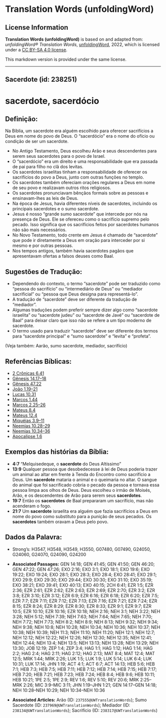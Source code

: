 # Translation Words (unfoldingWord)

## License Information

**Translation Words (unfoldingWord)** is based on and adapted from: _unfoldingWord® Translation Words_, [unfoldingWord](https://unfoldingword.org/utw), 2022, which is licensed under a [CC BY-SA 4.0 license](https://creativecommons.org/licenses/by-sa/4.0/legalcode.en).

This markdown version is provided under the same license.



--------------------------------

## Sacerdote (id: 238251)

sacerdote, sacerdócio
=====================

Definição:
----------

Na Bíblia, um sacerdote era alguém escolhido para oferecer sacrifícios a Deus em nome do povo de Deus. O “sacerdócio” era o nome do ofício ou condição de ser um sacerdote.

* No Antigo Testamento, Deus escolheu Arão e seus descendentes para serem seus sacerdotes para o povo de Israel.
* O “sacerdócio” era um direito e uma responsabilidade que era passada de pai para filho no clã dos levitas.
* Os sacerdotes israelitas tinham a responsabilidade de oferecer os sacrifícios do povo a Deus, junto com outras funções no templo.
* Os sacerdotes também ofereciam orações regulares a Deus em nome de seu povo e realizavam outros ritos religiosos.
* Os sacerdotes pronunciavam bênçãos formais sobre as pessoas e ensinavam\-lhes as leis de Deus.
* Na época de Jesus, havia diferentes níveis de sacerdotes, incluindo os principais sacerdotes e o sumo sacerdote.
* Jesus é nosso “grande sumo sacerdote” que intercede por nós na presença de Deus. Ele se ofereceu como o sacrifício supremo pelo pecado. Isso significa que os sacrifícios feitos por sacerdotes humanos não são mais necessários.
* No Novo Testamento, todo crente em Jesus é chamado de “sacerdote” que pode ir diretamente a Deus em oração para interceder por si mesmo e por outras pessoas.
* Nos tempos antigos, também havia sacerdotes pagãos que apresentavam ofertas a falsos deuses como Baal.

Sugestões de Tradução:
----------------------

* Dependendo do contexto, o termo “sacerdote” pode ser traduzido como “pessoa do sacrifício” ou “intermediário de Deus” ou “mediador sacrificial” ou “pessoa que Deus designa para representá\-lo”.
* A tradução de “sacerdote” deve ser diferente da tradução de “mediador”.
* Algumas traduções podem preferir sempre dizer algo como “sacerdote israelita” ou “sacerdote judeu” ou “sacerdote de Javé” ou “sacerdote de Baal” para deixar claro que isso não se refere a um tipo moderno de sacerdote.
* O termo usado para traduzir “sacerdote” deve ser diferente dos termos para “sacerdote principal” e “sumo sacerdote” e “levita” e “profeta”.

(Veja também: Aarão, sumo sacerdote, mediador, sacrifício)

Referências Bíblicas:
---------------------

* [2 Crônicas 6\.41](https://ref.ly/2Chr6:41)
* [Gênesis 14\.17–18](https://ref.ly/Gen14:17-Gen14:18)
* [Gênesis 47\.22](https://ref.ly/Gen47:22)
* [João 1\.19–21](https://ref.ly/John1:19-John1:21)
* [Lucas 10\.31](https://ref.ly/Luke10:31)
* [Marcos 1\.44](https://ref.ly/Mark1:44)
* [Marcos 2\.25–26](https://ref.ly/Mark2:25-Mark2:26)
* [Mateus 8\.4](https://ref.ly/Matt8:4)
* [Mateus 12\.4](https://ref.ly/Matt12:4)
* [Miquéias 3\.9–11](https://ref.ly/Mic3:9-Mic3:11)
* [Neemias 10\.28–29](https://ref.ly/Neh10:28-Neh10:29)
* [Neemias 10\.34–36](https://ref.ly/Neh10:34-Neh10:36)
* [Apocalipse 1\.6](https://ref.ly/Rev1:6)

Exemplos das histórias da Bíblia:
---------------------------------

* **4:7** “Melquisedeque, o **sacerdote** do Deus Altíssimo”
* **13:9** Qualquer pessoa que desobedecesse à lei de Deus poderia trazer um animal ao altar em frente à Tenda do Encontro como sacrifício a Deus. Um **sacerdote** mataria o animal e o queimaria no altar. O sangue do animal que foi sacrificado cobria o pecado da pessoa e tornava essa pessoa limpa aos olhos de Deus. Deus escolheu o irmão de Moisés, Arão, e os descendentes de Arão para serem seus **sacerdotes**.
* **19:7** Então os **sacerdotes** de Baal prepararam um sacrifício, mas não acenderam o fogo.
* **21:7** Um **sacerdote** israelita era alguém que fazia sacrifícios a Deus em nome do povo como substituto para a punição de seus pecados. Os **sacerdotes** também oravam a Deus pelo povo.

Dados da Palavra:
-----------------

* Strong’s: H3547, H3548, H3549, H3550, G07480, G07490, G24050, G24060, G24070, G24090, G24200

* **Associated Passages:** GEN 14:18; GEN 41:45; GEN 41:50; GEN 46:20; GEN 47:22; GEN 47:26; EXO 2:16; EXO 3:1; EXO 18:1; EXO 19:6; EXO 19:22; EXO 19:24; EXO 28:1; EXO 28:3; EXO 28:4; EXO 28:41; EXO 29:1; EXO 29:9; EXO 29:30; EXO 29:44; EXO 30:30; EXO 31:10; EXO 35:19; EXO 38:21; EXO 39:41; EXO 40:13; EXO 40:15; 2CH 6:41; EZR 1:5; EZR 2:36; EZR 2:61; EZR 2:62; EZR 2:63; EZR 2:69; EZR 2:70; EZR 3:2; EZR 3:8; EZR 3:10; EZR 3:12; EZR 6:9; EZR 6:16; EZR 6:18; EZR 6:20; EZR 7:5; EZR 7:7; EZR 7:11; EZR 7:12; EZR 7:13; EZR 7:16; EZR 7:21; EZR 7:24; EZR 8:15; EZR 8:24; EZR 8:29; EZR 8:30; EZR 8:33; EZR 9:1; EZR 9:7; EZR 10:5; EZR 10:10; EZR 10:16; EZR 10:18; NEH 2:16; NEH 3:1; NEH 3:22; NEH 3:28; NEH 5:12; NEH 7:39; NEH 7:63; NEH 7:64; NEH 7:65; NEH 7:70; NEH 7:72; NEH 7:73; NEH 8:2; NEH 8:9; NEH 8:13; NEH 9:32; NEH 9:34; NEH 9:38; NEH 10:8; NEH 10:28; NEH 10:34; NEH 10:36; NEH 10:37; NEH 10:38; NEH 10:39; NEH 11:3; NEH 11:10; NEH 11:20; NEH 12:1; NEH 12:7; NEH 12:12; NEH 12:22; NEH 12:26; NEH 12:30; NEH 12:35; NEH 12:41; NEH 12:44; NEH 13:4; NEH 13:5; NEH 13:13; NEH 13:28; NEH 13:29; NEH 13:30; JOB 12:19; ZEP 1:4; ZEP 3:4; HAG 1:1; HAG 1:12; HAG 1:14; HAG 2:2; HAG 2:4; HAG 2:11; HAG 2:12; HAG 2:13; MAT 8:4; MAT 12:4; MAT 12:5; MRK 1:44; MRK 2:26; LUK 1:5; LUK 1:9; LUK 5:14; LUK 6:4; LUK 10:31; LUK 17:14; JHN 1:19; ACT 4:1; ACT 6:7; ACT 14:13; HEB 5:6; HEB 7:1; HEB 7:3; HEB 7:5; HEB 7:11; HEB 7:12; HEB 7:14; HEB 7:15; HEB 7:17; HEB 7:20; HEB 7:21; HEB 7:23; HEB 7:24; HEB 8:4; HEB 9:6; HEB 10:11; HEB 10:21; 1PE 2:5; 1PE 2:9; REV 1:6; REV 5:10; REV 20:6; MRK 2:25–MRK 2:26; MIC 3:9–MIC 3:11; JHN 1:19–JHN 1:21; GEN 14:17–GEN 14:18; NEH 10:28–NEH 10:29; NEH 10:34–NEH 10:36
* **Associated Articles:** Arão (ID: `237555@UWTranslationWords`); Sumo Sacerdote (ID: `237969@UWTranslationWords`); Mediador (ID: `238134@UWTranslationWords`); Sacrifício (ID: `238317@UWTranslationWords`)

